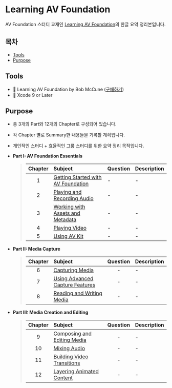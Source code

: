 # Learning AV Foundation
AV Foundation 스터디 교재인 [Learning AV Foundation](https://itunes.apple.com/us/book/learning-av-foundation/id934379880?mt=11)의 한글 요약 정리본입니다.


## 목차
* [Tools](https://github.com/Kiboom/AVFoundation#tools)
* [Purpose](https://github.com/Kiboom/AVFoundation#purpose)

## Tools
* 📕 Learning AV Foundation by Bob McCune ([구매하기](https://itunes.apple.com/us/book/learning-av-foundation/id934379880?mt=11))
* 🔨 Xcode 9 or Later

## Purpose
* 총 3개의 Part와 12개의 Chapter로 구성되어 있습니다.
* 각 Chapter 별로 Summary한 내용들을 기록할 계획입니다.
* 개인적인 스터디 + 효율적인 그룹 스터디를 위한 요약 정리 목적입니다.

* **Part I: AV Foundation Essentials**
	> | Chapter | Subject | Question | Description | 
	> |:---:| :--- | :--- | :--- |
	> |1|[Getting Started with AV Foundation](https://github.com/Kiboom/AVFoundation/blob/master/01%20Getting%20Started%20with%20AV%20Foundation.md) | - | - |
	> |2|[Playing and Recording Audio]() | - | - |
	> |3|[Working with Assets and Metadata]() | - | - |
	> |4|[Playing Video]()| - | - |
  > |5|[Using AV Kit]()| - | - |

* **Part II: Media Capture**
	> | Chapter | Subject | Question | Description | 
	> |:---:| :--- | :---: | :--- |
	> |6|[Capturing Media]()| - | - |
	> |7|[Using Advanced Capture Features]()| - | - |
	> |8|[Reading and Writing Media]()| - | - |

* **Part III: Media Creation and Editing**
	> | Chapter | Subject | Question | Description | 
	> |:---:| :--- | :---: | :--- |
	> |9|[Composing and Editing Media]()| - | - |
	> |10|[Mixing Audio]()| - | - |
	> |11|[Building Video Transitions]()| - | - |
	> |12|[Layering Animated Content]()| - | - |

